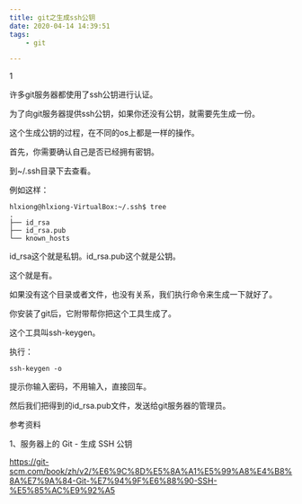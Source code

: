 ```yaml
---
title: git之生成ssh公钥
date: 2020-04-14 14:39:51
tags:
	- git

---
```


1

许多git服务器都使用了ssh公钥进行认证。

为了向git服务器提供ssh公钥，如果你还没有公钥，就需要先生成一份。

这个生成公钥的过程，在不同的os上都是一样的操作。

首先，你需要确认自己是否已经拥有密钥。

到~/.ssh目录下去查看。

例如这样：

```
hlxiong@hlxiong-VirtualBox:~/.ssh$ tree
.
├── id_rsa
├── id_rsa.pub
└── known_hosts
```

id_rsa这个就是私钥。id_rsa.pub这个就是公钥。

这个就是有。

如果没有这个目录或者文件，也没有关系，我们执行命令来生成一下就好了。

你安装了git后，它附带帮你把这个工具生成了。

这个工具叫ssh-keygen。

执行：

```
ssh-keygen -o
```

提示你输入密码，不用输入，直接回车。

然后我们把得到的id_rsa.pub文件，发送给git服务器的管理员。



参考资料

1、服务器上的 Git - 生成 SSH 公钥

https://git-scm.com/book/zh/v2/%E6%9C%8D%E5%8A%A1%E5%99%A8%E4%B8%8A%E7%9A%84-Git-%E7%94%9F%E6%88%90-SSH-%E5%85%AC%E9%92%A5